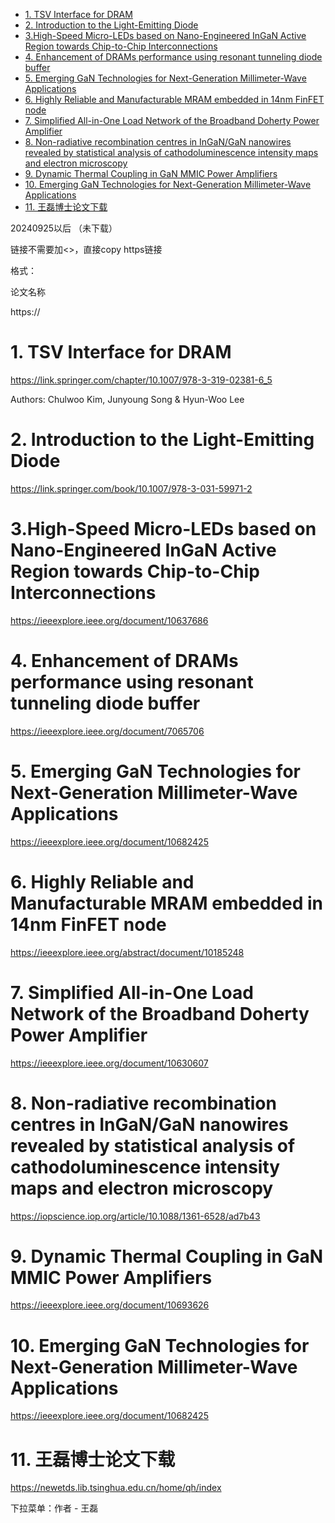 - [1. TSV Interface for DRAM](#1-tsv-interface-for-dram)
- [2. Introduction to the Light-Emitting Diode](#2-introduction-to-the-light-emitting-diode)
- [3.High-Speed Micro-LEDs based on Nano-Engineered InGaN Active Region towards Chip-to-Chip Interconnections](#3high-speed-micro-leds-based-on-nano-engineered-ingan-active-region-towards-chip-to-chip-interconnections)
- [4. Enhancement of DRAMs performance using resonant tunneling diode buffer](#4-enhancement-of-drams-performance-using-resonant-tunneling-diode-buffer)
- [5. Emerging GaN Technologies for Next-Generation Millimeter-Wave Applications](#5-emerging-gan-technologies-for-next-generation-millimeter-wave-applications)
- [6. Highly Reliable and Manufacturable MRAM embedded in 14nm FinFET node](#6-highly-reliable-and-manufacturable-mram-embedded-in-14nm-finfet-node)
- [7. Simplified All-in-One Load Network of the Broadband Doherty Power Amplifier](#7-simplified-all-in-one-load-network-of-the-broadband-doherty-power-amplifier)
- [8. Non-radiative recombination centres in InGaN/GaN nanowires revealed by statistical analysis of cathodoluminescence intensity maps and electron microscopy](#8-non-radiative-recombination-centres-in-ingangan-nanowires-revealed-by-statistical-analysis-of-cathodoluminescence-intensity-maps-and-electron-microscopy)
- [9. Dynamic Thermal Coupling in GaN MMIC Power Amplifiers](#9-dynamic-thermal-coupling-in-gan-mmic-power-amplifiers)
- [10. Emerging GaN Technologies for Next-Generation Millimeter-Wave Applications](#10-emerging-gan-technologies-for-next-generation-millimeter-wave-applications)
- [11. 王磊博士论文下载](#11-王磊博士论文下载)


20240925以后 （未下载）

链接不需要加<>，直接copy https链接

格式：

论文名称

https://

# 1. TSV Interface for DRAM
https://link.springer.com/chapter/10.1007/978-3-319-02381-6_5

Authors: Chulwoo Kim, Junyoung Song & Hyun-Woo Lee 

# 2. Introduction to the Light-Emitting Diode
https://link.springer.com/book/10.1007/978-3-031-59971-2

# 3.High-Speed Micro-LEDs based on Nano-Engineered InGaN Active Region towards Chip-to-Chip Interconnections
https://ieeexplore.ieee.org/document/10637686

# 4. Enhancement of DRAMs performance using resonant tunneling diode buffer
https://ieeexplore.ieee.org/document/7065706

# 5. Emerging GaN Technologies for Next-Generation Millimeter-Wave Applications
https://ieeexplore.ieee.org/document/10682425

# 6. Highly Reliable and Manufacturable MRAM embedded in 14nm FinFET node
https://ieeexplore.ieee.org/abstract/document/10185248

# 7. Simplified All-in-One Load Network of the Broadband Doherty Power Amplifier
https://ieeexplore.ieee.org/document/10630607

# 8. Non-radiative recombination centres in InGaN/GaN nanowires revealed by statistical analysis of cathodoluminescence intensity maps and electron microscopy

https://iopscience.iop.org/article/10.1088/1361-6528/ad7b43

# 9. Dynamic Thermal Coupling in GaN MMIC Power Amplifiers

https://ieeexplore.ieee.org/document/10693626

# 10. Emerging GaN Technologies for Next-Generation Millimeter-Wave Applications

https://ieeexplore.ieee.org/document/10682425

# 11. 王磊博士论文下载

https://newetds.lib.tsinghua.edu.cn/home/qh/index

下拉菜单：作者 - 王磊







